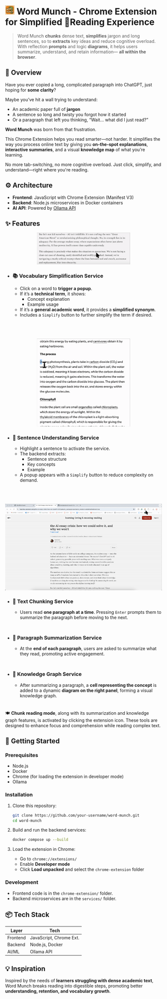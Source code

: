 #  <img src="./assets/icon.png" alt="Word Munch Logo" width="30"/> Word Munch - Chrome Extension for Simplified 📘Reading Experience

> Word Munch **chunks** dense text, **simplifies** jargon and long sentences, so to **extracts** key ideas and reduce cognitive overload. With reflection **prompts** and logic **diagrams**, it helps users summarize, understand, and retain information— **all within the browser**.

## 🧩 Overview

Have you ever copied a long, complicated paragraph into ChatGPT, just hoping for **some clarity**?

Maybe you’ve hit a wall trying to understand:
- An academic paper full of **jargon**  
- A sentence so long and twisty you forgot how it started  
- Or a paragraph that left you thinking, “Wait… what did I just read?”

**Word Munch** was born from that frustration.

This Chrome Extension helps you read smarter—not harder. It simplifies the way you process online text by giving you **on-the-spot explanations**, **interactive summaries**, and a visual **knowledge map** of what you’re learning.

No more tab-switching, no more cognitive overload. Just click, simplify, and understand—right where you're reading.

## ⚙️ Architecture

- **Frontend**: JavaScript with Chrome Extension (Manifest V3)  
- **Backend**: Node.js microservices in Docker containers  
- **AI API**: Powered by [Ollama API](https://ollama.com)

## ✨ Features

<div align="center">
  <img src="./assets/Vocabulary_Simplification_Service.gif" alt="Word Munch Demo" width="300"/>
</div>

- ### 📚 Vocabulary Simplification Service
  - Click on a word to **trigger a popup**.
  - If it’s a **technical term**, it shows:
    - Concept explanation
    - Example usage
  - If it’s a **general academic word**, it provides a **simplified synonym**.
  - Includes a `Simplify` button to further simplify the term if desired.

<div style="height: 40px;"></div>

<p style="text-align: center;">
  <img src="./assets/Sentence_Understanding_Service.gif" alt="Word Munch Demo" width="300"/>
</p>

- ### 🧾 Sentence Understanding Service
  - Highlight a sentence to activate the service.
  - The backend extracts:
    - Sentence structure
    - Key concepts
    - Example
  - A popup appears with a `Simplify` button to reduce complexity on demand.

<div style="height: 40px;"></div>

<p style="text-align: center;">
  <img src="./assets/Text_Chunking_Service.gif" alt="Word Munch Demo" width="600"/>
</p>

- ### 📄 Text Chunking Service 
  - Users read **one paragraph at a time**. Pressing `Enter` prompts them to summarize the paragraph before moving to the next.

<div style="height: 10px;"></div>

- ### 🧠 Paragraph Summarization Service
  - At the **end of each paragraph**, users are asked to summarize what they read, promoting active engagement.

<div style="height: 10px;"></div>

- ### 🧠 Knowledge Graph Service
  - After summarizing a paragraph, a **cell representing the concept** is added to a dynamic **diagram on the right panel**, forming a visual knowledge graph.

<div style="height: 10px;"></div>
  
   🍽️ **Chunk reading mode**, along with its summarization and knowledge graph features, is activated by clicking the extension icon. These tools are designed to enhance focus and comprehension while reading complex text.

## 🚀 Getting Started

### Prerequisites

- Node.js
- Docker
- Chrome (for loading the extension in developer mode)
- Ollama

### Installation

1. Clone this repository:
   ```bash
   git clone https://github.com/your-username/word-munch.git
   cd word-munch
   ```

2. Build and run the backend services:
   ```bash
   docker compose up --build
   ```

3. Load the extension in Chrome:
   - Go to `chrome://extensions/`
   - Enable **Developer mode**
   - Click **Load unpacked** and select the `chrome-extension` folder

### Development

- Frontend code is in the `chrome-extension/` folder.
- Backend microservices are in the `services/` folder.

## 📦 Tech Stack

| Layer         | Tech                     |
|---------------|--------------------------|
| Frontend      | JavaScript, Chrome Ext.  |
| Backend       | Node.js, Docker          |
| AI/ML         | Ollama API               |

## 💡 Inspiration

Inspired by the needs of **learners struggling with dense academic text**, Word Munch breaks reading into digestible steps, promoting better **understanding, retention, and vocabulary growth**.
